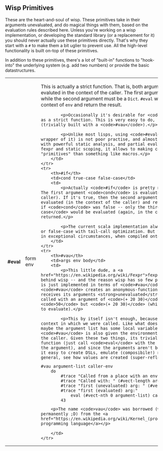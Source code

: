 Wisp Primitives
---------------

These are the heart-and-soul of wisp. These primitives take in their arguments unevaluated, and do magical things with them, based on the evaluation rules described here. Unless you're working on a wisp implementation, or developing the standard library (or a replacement for it) you should never actually use these primitives directly. That's why they start with a <code>#</code> to make them a bit uglier to prevent use. All the high-level functionality is built on-top of these primitives.

In addition to these primitives, there's a lot of "built-in" functions to "hook-into" the underlying system (e.g. add two numbers) or provide the basic datastructures.

<table>
	<tr>
		<th>#eval</th>
		<td>form env</td>
		<td>
			<p>This is actually a strict function. That is, both arguments are first immediately evaluted in the context of the caller. The first argument <code>form</code> can be any time, while the second argument must be a <code>Dict</code>. <code>#eval</code> will then evaluate <code>form</code> in the context of <code>env</code> and return the result.</p>

			<p>Occasionally it's desirable for <code>#eval</code> to not act as a strict function. This is very easy to do, by using a quote function (trivially built with a <code>#vau</code>).</p>

			<p>Unlike most lisps, using <code>#eval</code> (or rather, nicer wrapper of it) is not poor practise, and almost always can be eliminated with powerful static analysis, and partial evaluation. And due to wisps fexpr and static scoping, it allows to making composible and safer "primitives" than something like macros.</p>
		</td>
	</tr>
	<tr>
		<th>#if</th>
		<td>cond true-case false-case</td>
		<td>
			<p>Actually <code>#if</code> is pretty much what you'd expect. The first argument <code>cond</code> is evaluated (in the context of the caller). If it's true, then the second argument <code>true-case</code> is evaluated (in the context of the caller) and returned. On the other hand, if <code>cond</code> was false -- only the third argument <code>false-case</code> would be evaluated (again, in the context of the caller), and returned.</p>

			<p>The current scala implementation always calls either true-case or false-case with tail-call optimization. But this might not be the case in exceptional circumstances, when compiled onto Javascript</p>
		</td>
	</tr>
	<tr>
		<th>#vau</th>
		<td>args env body</td>
		<td>
			<p>This little dude, a <a href="https://en.wikipedia.org/wiki/Fexpr">fexpr</a>, is the powerhouse behind wisp -- and the reason wisp has so few primitives. Everything else is just implemented in terms of <code>#vau</code>! Intuitively, <code>#vau</code> creates an anonymous-function / closure. However, it receives its arguments <strong>unevaluated</strong>. This means, if it's called with an argument of <code>(+ 20 30)</code> it wouldn't receive <code>50</code> but <code>(+ 20 30)</code> (which it, itself could choose to evaluate).</p>

			<p>This by itself isn't enough, because we want to know the context in which we were called. Like what does <code>+</code> mean? Or maybe the argument list has some local variables etc. So that's why an <code>#vau</code> is also given the environment (a <code>Dict</code>) of the caller. Given these two things, its trivial to emulate a strict-function (just call <code>eval</code> with the callers-environment and the argument), and since the arguments aren't being evaluted -- it makes it easy to create DSLs, emulate (composibile!) macros -- or just in general, see how values are created (super-reflection style!).</p>

<pre><code>#vau argument-list caller-env
	do
		#trace "Called from a place with an env of: " caller-env
		#trace "Called with: " (#vect-length argument-list) " args"
		#trace "first (unevaluated) arg: " (#vect-nth argument-list 0)
		#trace "first (evaluated) arg:"
			eval (#vect-nth 0 argument-list) caller-env
		43</code></pre>

		<p>The name <code>vau</code> was borrowed (without permission, and permanently ;D) from the <a href="https://en.wikipedia.org/wiki/Kernel_(programming_language)">kernel programming language</a></p>

		</td>
	</tr>
</table>
